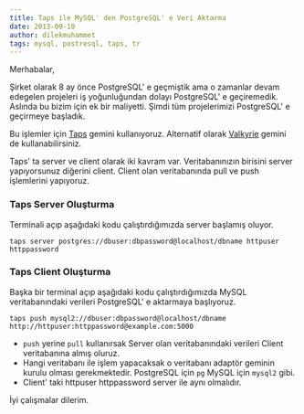 ```yaml
---
title: Taps ile MySQL' den PostgreSQL' e Veri Aktarma
date: 2013-09-10
author: dilekmuhammet
tags: mysql, postresql, taps, tr
---
```


Merhabalar,

Şirket olarak 8 ay önce PostgreSQL' e geçmiştik ama o zamanlar devam edegelen projeleri iş yoğunluğundan dolayı PostgreSQL' e geçiremedik. Aslında bu bizim için ek bir maliyetti. Şimdi tüm projelerimizi PostgreSQL' e geçirmeye başladık.

Bu işlemler için [Taps][1] gemini kullanıyoruz. Alternatif olarak [Valkyrie][2] gemini de kullanabilirsiniz.

Taps' ta server ve client olarak iki kavram var. Veritabanınızın birisini server yapıyorsunuz diğerini client. Client olan veritabanında pull ve push işlemlerini yapıyoruz.

### Taps Server Oluşturma

Terminali açıp aşağıdaki kodu çalıştırdığımızda server başlamış oluyor.

`taps server postgres://dbuser:dbpassword@localhost/dbname httpuser httppassword`

### Taps Client Oluşturma

Başka bir terminal açıp aşağıdaki kodu çalıştırdığımızda MySQL veritabanındaki verileri PostgreSQL' e aktarmaya başlıyoruz.

`taps push mysql2://dbuser:dbpassword@localhost/dbname http://httpuser:httppassword@example.com:5000`

*   `push` yerine `pull` kullanırsak Server olan veritabanındaki verileri Client veritabanına almış oluruz.
*   Hangi veritabanı ile işlem yapacaksak o veritabanı adaptör geminin kurulu olması gerekmektedir. PostgreSQL için `pg` MySQL için `mysql2` gibi.
*   Client' taki httpuser httppassword server ile aynı olmalıdır.

İyi çalışmalar dilerim.

 [1]: https://github.com/ricardochimal/taps/
 [2]: https://github.com/ddollar/valkyrie


